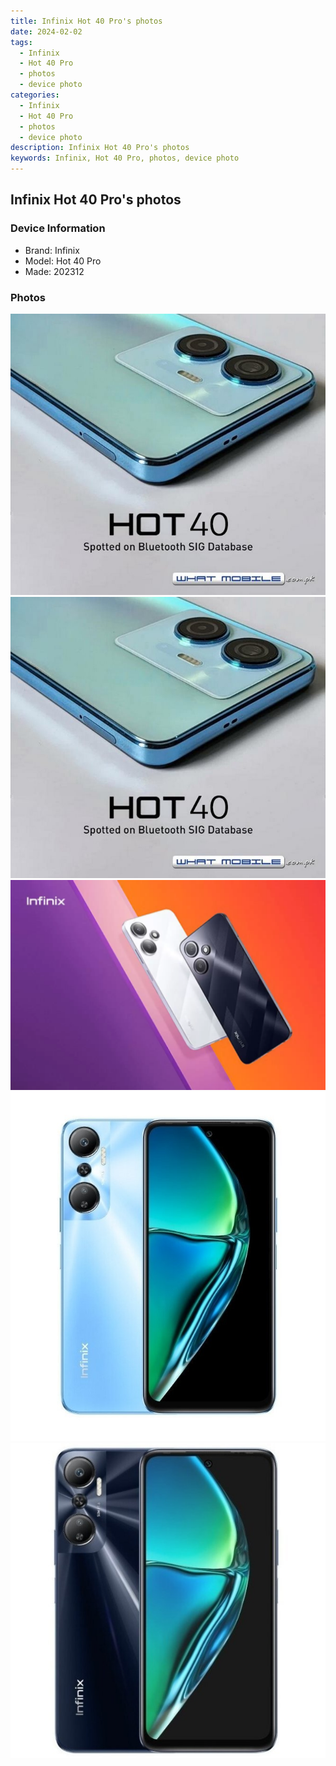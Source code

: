 ```yaml
---
title: Infinix Hot 40 Pro's photos
date: 2024-02-02
tags: 
  - Infinix
  - Hot 40 Pro
  - photos
  - device photo
categories: 
  - Infinix
  - Hot 40 Pro
  - photos
  - device photo
description: Infinix Hot 40 Pro's photos
keywords: Infinix, Hot 40 Pro, photos, device photo
---
```


## Infinix Hot 40 Pro's photos

### Device Information

- Brand: Infinix
- Model: Hot 40 Pro
- Made: 202312

### Photos

![/images/best-assets/devices/infinix/infinix-hot-40-pro/1.jpg](/images/best-assets/devices/infinix/infinix-hot-40-pro/1.jpg)
![/images/best-assets/devices/infinix/infinix-hot-40-pro/2.jpg](/images/best-assets/devices/infinix/infinix-hot-40-pro/2.jpg)
![/images/best-assets/devices/infinix/infinix-hot-40-pro/3.jpg](/images/best-assets/devices/infinix/infinix-hot-40-pro/3.jpg)
![/images/best-assets/devices/infinix/infinix-hot-40-pro/4.jpg](/images/best-assets/devices/infinix/infinix-hot-40-pro/4.jpg)
![/images/best-assets/devices/infinix/infinix-hot-40-pro/5.jpg](/images/best-assets/devices/infinix/infinix-hot-40-pro/5.jpg)
